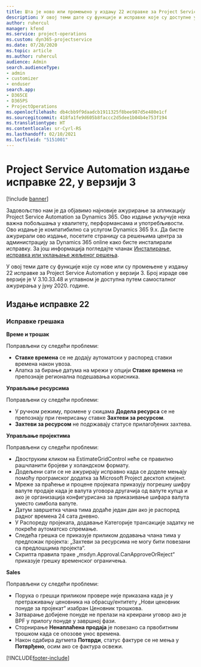 ```yaml
---
title: Шта је ново или промењено у издању 22 исправке за Project Service Automation у верзији 3
description: У овој теми дате су функције и исправке које су доступне у издању 22 исправке за Project Service Automation у верзији 3.
author: ruhercul
manager: kfend
ms.service: project-operations
ms.custom: dyn365-projectservice
ms.date: 07/28/2020
ms.topic: article
ms.author: ruhercul
audience: Admin
search.audienceType:
- admin
- customizer
- enduser
search.app:
- D365CE
- D365PS
- ProjectOperations
ms.openlocfilehash: db4cbb9f9daadcb1911325f8bee987d5e480e1cf
ms.sourcegitcommit: 418fa1fe9d605b8faccc2d5dee1b04b4e753f194
ms.translationtype: HT
ms.contentlocale: sr-Cyrl-RS
ms.lasthandoff: 02/10/2021
ms.locfileid: "5151001"
---
```

# <a name="project-service-automation-update-release-22-v3"></a>Project Service Automation издање исправке 22, у верзији 3

[!include [banner](../includes/psa-now-project-operations.md)]

Задовољство нам је да објавимо најновије ажурирање за апликацију Project Service Automation за Dynamics 365. Ово издање укључује нека важна побољшања у квалитету, перформансама и употребљивости. Ово издање је компатибилно са услугом Dynamics 365 9.x. Да бисте ажурирали ово издање, посетите страницу са решењима центра за администрацију за Dynamics 365 online како бисте инсталирали исправку. За још информација погледајте чланак [Инсталирање, исправка или уклањање жељеног решења](https://docs.microsoft.com/power-platform/admin/install-remove-preferred-solution).

У овој теми дате су функције које су нове или су промењене у издању 22 исправке за Project Service Automation у верзији 3. Број израде ове верзије је V 3.10.33.48 и углавном је доступна путем самосталног ажурирања у јуну 2020. године.

## <a name="update-release-22"></a>Издање исправке 22

### <a name="bug-fixes"></a>Исправке грешака



**Време и трошак**

Поправљени су следећи проблеми:

- **Ставке времена** се не додају аутоматски у распоред ставки времена након увоза.
- Алатка за бирање датума на мрежи у опцији **Ставке времена** не препознаје регионална подешавања корисника.

**Управљање ресурсима**

Поправљени су следећи проблеми:

- У ручном режиму, промене у скицама **Додела ресурса** се не препознају при генерисању ставке **Захтеви за ресурсом**.
- **Захтеви за ресурсом** не подржавају статусе прилагођених захтева.

**Управљање пројектима**

Поправљени су следећи проблеми:

- Двоструким кликом на EstimateGridControl неће се правилно рашчланити бројеви у холандском формату.
- Додељени сати се не ажурирају исправно када се доделе мењају помоћу програмског додатка за Microsoft Project десктоп клијент.
- Мреже за праћење и процене пројеката приказују погрешну шифру валуте продаје када је валута уговора другачија од валуте купца и ако је организација конфигурисана за приказивање шифара валута уместо симбола валуте.
- Датум завршетка члана тима додаће један дан ако је распоред радног времена 24 сата дневно.
- У Распореду пројеката, додавање Категорије трансакције задатку не покреће аутоматско спремање.
- Следећа грешка се приказује приликом додавања члана тима у предложак пројекта: „Захтеви за ресурсима не могу бити повезани са предлошцима пројекта“. 
- Скрипта правила траке „msdyn.Approval.CanApproveOrReject“ приказује грешку временског ограничења.

**Sales**

Поправљени су следећи проблеми:

- Порука о грешци приликом провере није приказана када је у претраживању ценовника на обрасцу/ентитету „Нови ценовник понуде за пројекат“ изабран Ценовник трошкова.
- Затварање добијене понуде не прелази на креирани уговор ако је BPF у прилогу понуде у завршној фази.
- Сторнирање **Ненаплаћена продаја** је повезано са првобитним трошком када се опозове унос времена.
- Након одабира дугмета **Потврди**, статус фактуре се не мења у **Потврђено**, осим ако се фактура освежи.


[!INCLUDE[footer-include](../includes/footer-banner.md)]
